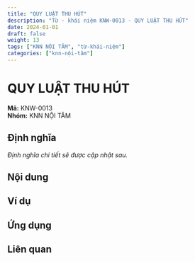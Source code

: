 ```yaml
---
title: "QUY LUẬT THU HÚT"
description: "Từ - khái niệm KNW-0013 - QUY LUẬT THU HÚT"
date: 2024-01-01
draft: false
weight: 13
tags: ["KNN NỘI TÂM", "từ-khái-niệm"]
categories: ["knn-nội-tâm"]
---
```


# QUY LUẬT THU HÚT

**Mã:** KNW-0013  
**Nhóm:** KNN NỘI TÂM

## Định nghĩa

*Định nghĩa chi tiết sẽ được cập nhật sau.*

## Nội dung

<!-- Nội dung chi tiết sẽ được điền vào đây -->

## Ví dụ

<!-- Ví dụ minh họa -->

## Ứng dụng

<!-- Cách ứng dụng từ/khái niệm này trong thực tế -->

## Liên quan

<!-- Các từ/khái niệm liên quan khác -->
